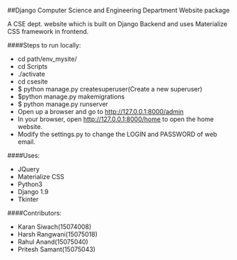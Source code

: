 ##Django Computer Science and Engineering Department Website package

A CSE dept. website which is built on Django Backend and uses Materialize CSS framework in frontend. 

####Steps to run locally:
- cd path/env_mysite/
- cd Scripts
- ./activate
- cd csesite
- $ python manage.py createsuperuser(Create a new superuser)
- $python manage.py makemigrations
- $ python manage.py runserver 
- Open up a browser and go to http://127.0.0.1:8000/admin
- In your browser, open http://127.0.0.1:8000/home to open the home website.
- Modify the settings.py to change the LOGIN and PASSWORD of web email.

####Uses:
- JQuery
- Materialize CSS
- Python3
- Django 1.9
- Tkinter

####Contributors:
- Karan Siwach(15074008)
- Harsh Rangwani(15075018)
- Rahul Anand(15075040)
- Pritesh Samant(15075043)
